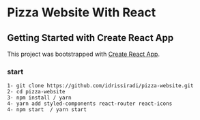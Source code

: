 # Pizza Website With React
## Getting Started with Create React App

This project was bootstrapped with [Create React App](https://github.com/facebook/create-react-app).

### start
    1- git clone https://github.com/idrissiradi/pizza-website.git
    2- cd pizza-website
    3- npm install / yarn 
    4- yarn add styled-components react-router react-icons
    4- npm start  / yarn start
